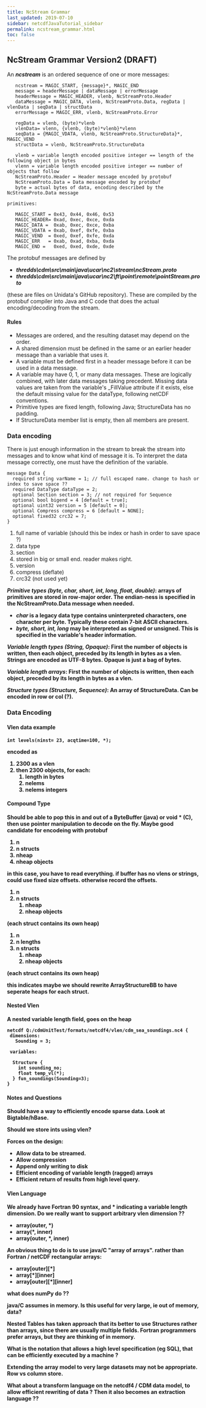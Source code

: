 ```yaml
---
title: NcStream Grammar
last_updated: 2019-07-10
sidebar: netcdfJavaTutorial_sidebar 
permalink: ncstream_grammar.html
toc: false
---
```

## NcStream Grammar Version2 (DRAFT)

An <b>_ncstream_</b> is an ordered sequence of one or more messages:

~~~
   ncstream = MAGIC_START, {message}*, MAGIC_END
   message = headerMessage | dataMessage | errorMessage
   headerMessage = MAGIC_HEADER, vlenb, NcStreamProto.Header
   dataMessage = MAGIC_DATA, vlenb, NcStreamProto.Data, regData | vlenData | seqData | structData
   errorMessage = MAGIC_ERR, vlenb, NcStreamProto.Error

   regData = vlenb, (byte)*vlenb
   vlenData= vlenn, {vlenb, (byte)*vlenb}*vlenn
   seqData = {MAGIC_VDATA, vlenb, NcStreamProto.StructureData}*, MAGIC_VEND
   structData = vlenb, NcStreamProto.StructureData

   vlenb = variable length encoded positive integer == length of the following object in bytes
   vlenn = variable length encoded positive integer == number of objects that follow
   NcStreamProto.Header = Header message encoded by protobuf
   NcStreamProto.Data = Data message encoded by protobuf
   byte = actual bytes of data, encoding described by the NcStreamProto.Data message

primitives:

   MAGIC_START = 0x43, 0x44, 0x46, 0x53 
   MAGIC_HEADER= 0xad, 0xec, 0xce, 0xda 
   MAGIC_DATA =  0xab, 0xec, 0xce, 0xba 
   MAGIC_VDATA = 0xab, 0xef, 0xfe, 0xba 
   MAGIC_VEND  = 0xed, 0xef, 0xfe, 0xda 
   MAGIC_ERR   = 0xab, 0xad, 0xba, 0xda 
   MAGIC_END =   0xed, 0xed, 0xde, 0xde
 ~~~
 
The protobuf messages are defined by

* <b>_thredds\cdm\src\main\java\ucar\nc2\stream\ncStream.proto_</b>
* <b>_thredds\cdm\src\main\java\ucar\nc2\ft\point\remote\pointStream.proto_</b>

(these are files on Unidata's GitHub repository). These are compiled by the protobuf compiler into Java and C code that does the actual encoding/decoding from the stream.

#### Rules

* Messages are ordered, and the resulting dataset may depend on the order.
* A shared dimension must be defined in the same or an earlier header message than a variable that uses it.
* A variable must be defined first in a header message before it can be used in a data message.
* A variable may have 0, 1, or many data messages. These are logically combined, with later data messages taking precedent. Missing data values are taken from the variable's _FillValue attribute if it exists, else the default missing value for the dataType, following netCDF conventions.
* Primitive types are fixed length, following Java; StructureData has no padding.
* If StructureData member list is empty, then all members are present.

### Data encoding

There is just enough information in the stream to break the stream into messages and to know what kind of message it is. To interpret the data message correctly, one must have the definition of the variable.

~~~
message Data {
  required string varName = 1; // full escaped name. change to hash or index to save space ??
  required DataType dataType = 2;
  optional Section section = 3; // not required for Sequence
  optional bool bigend = 4 [default = true];
  optional uint32 version = 5 [default = 0];
  optional Compress compress = 6 [default = NONE];
  optional fixed32 crc32 = 7;
}
~~~

1. full name of variable (should this be index or hash in order to save space ?)
2. data type
3. section
4. stored in big or small end. reader makes right.
5. version
6. compress (deflate)
7. crc32 (not used yet)

<b>_Primitive types (byte, char, short, int, long, float, double)_<b/>: arrays of primitives are stored in row-major order. The endian-ness is specified in the NcStreamProto.Data message when needed.

* <b>_char_</b> is a legacy data type contains uninterpreted characters, one character per byte. Typically these contain 7-bit ASCII characters.
* <b>_byte, short, int, long_</b> may be interpreted as signed or unsigned. This is specified in the variable's header information.

<b>_Variable length types (String, Opaque)_</b>: First the number of objects is written, then each object, preceded by its length in bytes as a vlen. Strings are encoded as UTF-8 bytes. Opaque is just a bag of bytes.

<b>_Variable length arrays_</b>: First the number of objects is written, then each object, preceded by its length in bytes as a vlen.

<b>_Structure types (Structure, Sequence)_</b>: An array of StructureData. Can be encoded in row or col (?).

### Data Encoding

#### Vlen data example

~~~
int levels(ninst= 23, acqtime=100, *);
~~~

encoded as

1. 2300 as a vlen
2. then 2300 objects, for each:
   1. length in bytes
   2. nelems
   3. nelems integers
 
#### Compound Type

Should be able to pop this in and out of a ByteBuffer (java) or void * (C), then use pointer manipulation to decode on the fly. Maybe good candidate for encodeing with protobuf

1. n
2. n structs
3. nheap
4. nheap objects

in this case, you have to read everything. if buffer has no vlens or strings, could use fixed size offsets. otherwise record the offsets.

1. n
2. n structs
    1.  nheap
    2.  nheap objects
    
(each struct contains its own heap)

1. n
2. n lengths
3. n structs
    1. nheap
    2. nheap objects
    
(each struct contains its own heap)

this indicates maybe we should rewrite ArrayStructureBB to have seperate heaps for each struct.

#### Nested Vlen

A nested variable length field, goes on the heap

~~~
netcdf Q:/cdmUnitTest/formats/netcdf4/vlen/cdm_sea_soundings.nc4 {
 dimensions:
   Sounding = 3;

 variables:
 
  Structure {
    int sounding_no;
    float temp_vl(*);
  } fun_soundings(Sounding=3);
}
~~~

#### Notes and Questions
Should have a way to efficiently encode sparse data. Look at Bigtable/hBase.

Should we store ints using vlen?

Forces on the design:

* Allow data to be streamed.
* Allow compression
* Append only writing to disk
* Efficient encoding of variable length (ragged) arrays
* Efficient return of results from high level query.

#### Vlen Language

We already have Fortran 90 syntax, and * indicating a variable length dimension. Do we really want to support arbitrary vlen dimension ??

* array(outer, *)
* array(*, inner)
* array(outer, *, inner)

An obvious thing to do is to use java/C "array of arrays". rather than Fortran / netCDF rectangular arrays:

* array[outer][*]
* array[*][inner]
* array[outer][*][inner]

what does numPy do ??

java/C assumes in memory. Is this useful for very large, ie out of memory, data?

Nested Tables has taken approach that its better to use Structures rather than arrays, since there are usually multiple fields. Fortran programmers prefer arrays, but they are thinking of in memory.

What is the notation that allows a high level specification (eg SQL), that can be efficiently executed by a machine ?

Extending the array model to very large datasets may not be appropriate. Row vs column store.

What about a transform language on the netcdf4 / CDM data model, to allow efficient rewriting of data ? Then it also becomes an extraction language ??


